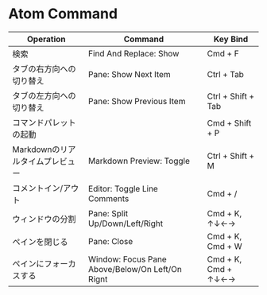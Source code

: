 # Atom Command

| Operation | Command | Key Bind |
| --------- | ------- | -------- |
| 検索 | Find And Replace: Show | Cmd + F |
| タブの右方向への切り替え | Pane: Show Next Item | Ctrl + Tab |
| タブの左方向への切り替え | Pane: Show Previous Item | Ctrl + Shift + Tab |
| コマンドパレットの起動 | | Cmd + Shift + P|
| Markdownのリアルタイムプレビュー| Markdown Preview: Toggle | Ctrl + Shift + M |
| コメントイン/アウト | Editor: Toggle Line Comments | Cmd + / |
| ウィンドウの分割 | Pane: Split Up/Down/Left/Right | Cmd + K, ↑↓←→ |
| ペインを閉じる | Pane: Close | Cmd + K, Cmd + W | |
| ペインにフォーカスする | Window: Focus Pane Above/Below/On Left/On Rignt | Cmd + K, Cmd + ↑↓←→ |
